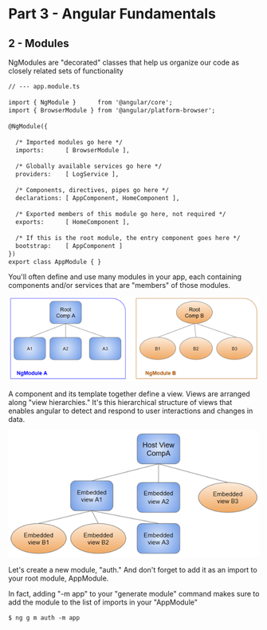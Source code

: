 # Part 3 - Angular Fundamentals
## 2 - Modules

NgModules are "decorated" classes that help us organize our code as closely related sets of functionality

```
// --- app.module.ts

import { NgModule }      from '@angular/core';
import { BrowserModule } from '@angular/platform-browser';

@NgModule({

  /* Imported modules go here */
  imports:      [ BrowserModule ],

  /* Globally available services go here */
  providers:    [ LogService ],

  /* Components, directives, pipes go here */
  declarations: [ AppComponent, HomeComponent ],

  /* Exported members of this module go here, not required */ 
  exports:      [ HomeComponent ],

  /* If this is the root module, the entry component goes here */
  bootstrap:    [ AppComponent ]
})
export class AppModule { }
```

You'll often define and use many modules in your app, each containing components and/or services that are "members" of those modules.

![](compilation-context.png)


A component and its template together define a view. Views are arranged along "view hierarchies." It's this hierarchical structure of views that enables angular to detect and respond to user interactions and changes in data.

![](view-hierarchy.png)

Let's create a new module, "auth." And don't forget to add it as an import to your root module, AppModule.

In fact, adding "-m app" to your "generate module" command makes sure to add the module to the list of imports in your "AppModule"

```
$ ng g m auth -m app
```
